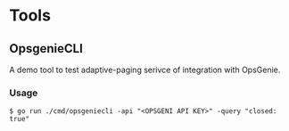 # Tools

## OpsgenieCLI

A demo tool to test adaptive-paging serivce of integration with OpsGenie.

### Usage

```shell
$ go run ./cmd/opsgeniecli -api "<OPSGENI API KEY>" -query "closed: true"
```
